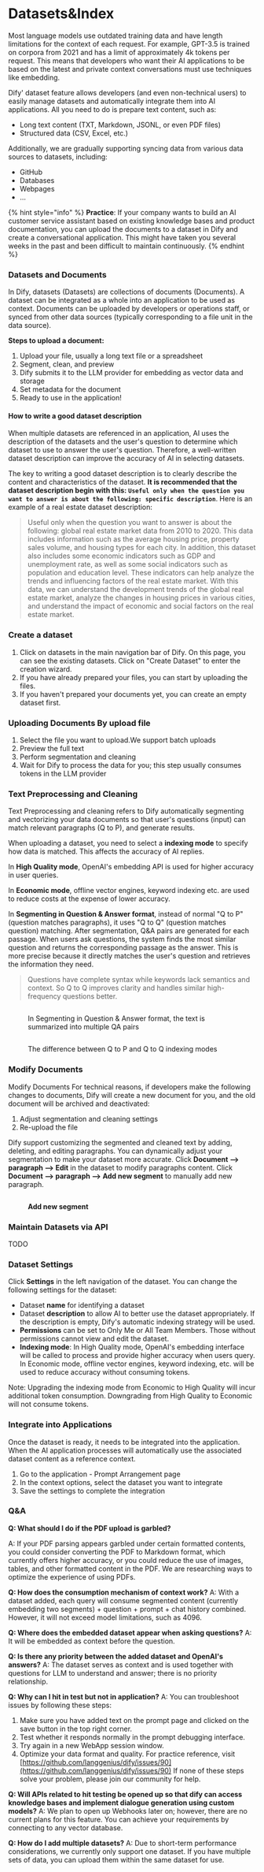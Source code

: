 # Datasets\&Index

Most language models use outdated training data and have length limitations for the context of each request. For example, GPT-3.5 is trained on corpora from 2021 and has a limit of approximately 4k tokens per request. This means that developers who want their AI applications to be based on the latest and private context conversations must use techniques like embedding.

Dify' dataset feature allows developers (and even non-technical users) to easily manage datasets and automatically integrate them into AI applications. All you need to do is prepare text content, such as:

* Long text content (TXT, Markdown, JSONL, or even PDF files)
* Structured data (CSV, Excel, etc.)

Additionally, we are gradually supporting syncing data from various data sources to datasets, including:

* GitHub
* Databases
* Webpages
* ...

{% hint style="info" %}
**Practice**: If your company wants to build an AI customer service assistant based on existing knowledge bases and product documentation, you can upload the documents to a dataset in Dify and create a conversational application. This might have taken you several weeks in the past and been difficult to maintain continuously.
{% endhint %}

### Datasets and Documents

In Dify, datasets (Datasets) are collections of documents (Documents). A dataset can be integrated as a whole into an application to be used as context. Documents can be uploaded by developers or operations staff, or synced from other data sources (typically corresponding to a file unit in the data source).

**Steps to upload a document:**

1. Upload your file, usually a long text file or a spreadsheet
2. Segment, clean, and preview
3. Dify submits it to the LLM provider for embedding as vector data and storage
4. Set metadata for the document
5. Ready to use in the application!

#### How to write a good dataset description

When multiple datasets are referenced in an application, AI uses the description of the datasets and the user's question to determine which dataset to use to answer the user's question. Therefore, a well-written dataset description can improve the accuracy of AI in selecting datasets.

The key to writing a good dataset description is to clearly describe the content and characteristics of the dataset. **It is recommended that the dataset description begin with this: `Useful only when the question you want to answer is about the following: specific description`**. Here is an example of a real estate dataset description:

> Useful only when the question you want to answer is about the following: global real estate market data from 2010 to 2020. This data includes information such as the average housing price, property sales volume, and housing types for each city. In addition, this dataset also includes some economic indicators such as GDP and unemployment rate, as well as some social indicators such as population and education level. These indicators can help analyze the trends and influencing factors of the real estate market. 
> With this data, we can understand the development trends of the global real estate market, analyze the changes in housing prices in various cities, and understand the impact of economic and social factors on the real estate market.

### Create a dataset

1. Click on datasets in the main navigation bar of Dify. On this page, you can see the existing datasets. Click on "Create Dataset" to enter the creation wizard.
2. If you have already prepared your files, you can start by uploading the files.
3. If you haven't prepared your documents yet, you can create an empty dataset first.

### Uploading Documents By upload file

1. Select the file you want to upload.We support batch uploads
2. Preview the full text
3. Perform segmentation and cleaning
4. Wait for Dify to process the data for you; this step usually consumes tokens in the LLM provider

### Text Preprocessing and Cleaning

Text Preprocessing and cleaning refers to Dify automatically segmenting and vectorizing your data documents so that user's questions (input) can match relevant paragraphs (Q to P), and generate results.

When uploading a dataset, you need to select a **indexing mode** to specify how data is matched. This affects the accuracy of AI replies.

In **High Quality mode**, OpenAI's embedding API is used for higher accuracy in user queries.

In **Economic mode**, offline vector engines, keyword indexing etc. are used to reduce costs at the expense of lower accuracy.

In **Segmenting in Question & Answer format**, instead of normal "Q to P" (question matches paragraphs), it uses "Q to Q" (question matches question) matching. After segmentation, Q\&A pairs are generated for each passage. When users ask questions, the system finds the most similar question and returns the corresponding passage as the answer. This is more precise because it directly matches the user's question and retrieves the information they need.

> Questions have complete syntax while keywords lack semantics and context. So Q to Q improves clarity and handles similar high-frequency questions better.

<figure><img src="../../.gitbook/assets/segment-list.png" alt=""><figcaption><p>In Segmenting in Question &#x26; Answer format, the text is summarized into multiple QA pairs</p></figcaption></figure>

<figure><img src="../../.gitbook/assets/image (63).png" alt=""><figcaption><p>The difference between Q to P and Q to Q indexing modes</p></figcaption></figure>

### Modify Documents

Modify Documents For technical reasons, if developers make the following changes to documents, Dify will create a new document for you, and the old document will be archived and deactivated:

1. Adjust segmentation and cleaning settings
2. Re-upload the file

Dify support customizing the segmented and cleaned text by adding, deleting, and editing  paragraphs. You can dynamically adjust your segmentation to make your dataset more accurate. Click **Document -->  paragraph --> Edit** in the dataset to modify  paragraphs content. Click **Document -->  paragraph --> Add new segment** to manually add new  paragraph.



<figure><img src="../../.gitbook/assets/add-new-segment.png" alt=""><figcaption><p><strong>Add new segment</strong></p></figcaption></figure>

### Maintain Datasets via API

TODO

### Dataset Settings

Click **Settings** in the left navigation of the dataset. You can change the following settings for the dataset:

* Dataset **name** for identifying a dataset
* Dataset **description** to allow AI to better use the dataset appropriately. If the description is empty, Dify's automatic indexing strategy will be used.
* **Permissions** can be set to Only Me or All Team Members. Those without permissions cannot view and edit the dataset.
* **Indexing mode**: In High Quality mode, OpenAI's embedding interface will be called to process and provide higher accuracy when users query. In Economic mode, offline vector engines, keyword indexing, etc. will be used to reduce accuracy without consuming tokens.

Note: Upgrading the indexing mode from Economic to High Quality will incur additional token consumption. Downgrading from High Quality to Economic will not consume tokens.

### Integrate into Applications

Once the dataset is ready, it needs to be integrated into the application. When the AI application processes will automatically use the associated dataset content as a reference context.

1. Go to the application - Prompt Arrangement page
2. In the context options, select the dataset you want to integrate
3. Save the settings to complete the integration

### Q\&A

**Q: What should I do if the PDF upload is garbled?**

A: If your PDF parsing appears garbled under certain formatted contents, you could consider converting the PDF to Markdown format, which currently offers higher accuracy, or you could reduce the use of images, tables, and other formatted content in the PDF. We are researching ways to optimize the experience of using PDFs.

**Q: How does the consumption mechanism of context work?**
A: With a dataset added, each query will consume segmented content (currently embedding two segments) + question + prompt + chat history combined. However, it will not exceed model limitations, such as 4096.

**Q: Where does the embedded dataset appear when asking questions?**
A: It will be embedded as context before the question.

**Q: Is there any priority between the added dataset and OpenAI's answers?**
A: The dataset serves as context and is used together with questions for LLM to understand and answer; there is no priority relationship.

**Q: Why can I hit in test but not in application?**
A: You can troubleshoot issues by following these steps:

1. Make sure you have added text on the prompt page and clicked on the save button in the top right corner.
2. Test whether it responds normally in the prompt debugging interface.
3. Try again in a new WebApp session window.
4. Optimize your data format and quality. For practice reference, visit [https://github.com/langgenius/dify/issues/90](https://github.com/langgenius/dify/issues/90)
   If none of these steps solve your problem, please join our community for help.

**Q: Will APIs related to hit testing be opened up so that dify can access knowledge bases and implement dialogue generation using custom models?**
A: We plan to open up Webhooks later on; however, there are no current plans for this feature. You can achieve your requirements by connecting to any vector database.

**Q: How do I add multiple datasets?**
A: Due to short-term performance considerations, we currently only support one dataset. If you have multiple sets of data, you can upload them within the same dataset for use.

